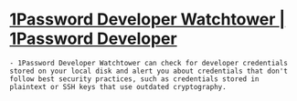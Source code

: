 # [1Password Developer Watchtower | 1Password Developer](https://developer.1password.com/docs/watchtower/?utm_medium=organic&utm_source=oph&utm_campaign=macos)
	- 1Password Developer Watchtower can check for developer credentials stored on your local disk and alert you about credentials that don't follow best security practices, such as credentials stored in plaintext or SSH keys that use outdated cryptography.